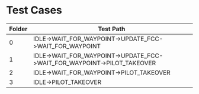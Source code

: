 Test Cases
=====================================================================================================
| Folder | Test Path                                                              |
|--------|------------------------------------------------------------------------|
| 0      | IDLE->WAIT_FOR_WAYPOINT->UPDATE_FCC->WAIT_FOR_WAYPOINT                 |
| 1      | IDLE->WAIT_FOR_WAYPOINT->UPDATE_FCC->WAIT_FOR_WAYPOINT->PILOT_TAKEOVER |
| 2      | IDLE->WAIT_FOR_WAYPOINT->PILOT_TAKEOVER                                |
| 3      | IDLE->PILOT_TAKEOVER                                                   |
